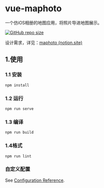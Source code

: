 # vue-maphoto

一个仿iOS相册的地图应用，将照片导进地图展示。

[![GitHub repo size](https://img.shields.io/github/repo-size/WShihan/GeocodeCN?style=flat-square)](https://champyin.com)

设计需求，详见：[maphoto (notion.site)](https://stormy-partner-d42.notion.site/maphoto-2780b42013b346c4a1c187e5026994fd)



## 1.使用

### 1.1 安装

```
npm install
```

### 1.2 运行

```
npm run serve
```

### 1.3 编译
```
npm run build
```

### 1.4格式
```
npm run lint
```

### 自定义配置
See [Configuration Reference](https://cli.vuejs.org/config/).
